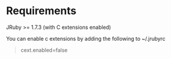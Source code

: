 Requirements
====================

JRuby >= 1.7.3 (with C extensions enabled)

You can enable c extensions by adding the following to ~/.jrubyrc
> cext.enabled=false

